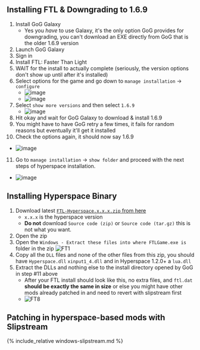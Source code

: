## Installing FTL & Downgrading to 1.6.9

1. Install GoG Galaxy
   - Yes you *have* to use Galaxy, it's the only option GoG provides for downgrading, you can't download an EXE directly from GoG that is the older 1.6.9 version
2. Launch GoG Galaxy
3. Sign in
4. Install FTL: Faster Than Light
5. WAIT for the install to actually complete (seriously, the version options don't show up until after it's installed)
6. Select options for the game and go down to `manage installation` -> `configure`
   - ![image](https://user-images.githubusercontent.com/1423894/173690397-d192730c-06b1-46dd-b78c-d0c4f14c3de1.png)
   - ![image](https://user-images.githubusercontent.com/1423894/173690647-c66f13dd-5b02-4104-bfee-1ca3e57843d4.png)
7. Select `show more versions` and then select `1.6.9`
   - ![image](https://user-images.githubusercontent.com/1423894/173690919-3f27ea0f-60e5-41f7-a9f4-35b7462361a6.png)
8. Hit okay and wait for GoG Galaxy to download & install 1.6.9
9. You might have to have GoG retry a few times, it fails for random reasons but eventually it'll get it installed
10. Check the options again, it should now say 1.6.9
   - ![image](https://user-images.githubusercontent.com/1423894/173694163-c9b2eb75-7bd4-4826-94de-557989c21959.png)
11. Go to `manage installation` -> `show folder` and proceed with the next steps of hyperspace installation.
   - ![image](https://user-images.githubusercontent.com/1423894/173691147-8ba9eb0f-5dfd-4534-b93b-3ecf9f680274.png)

## Installing Hyperspace Binary

1. Download latest [`FTL-Hyperspace.x.x.x.zip` from here](https://github.com/FTL-Hyperspace/FTL-Hyperspace/releases/latest)
   - `x.x.x` is the hyperspace version
   - **Do not** download `Source code (zip)` or `Source code (tar.gz)` this is not what you want.
2. Open the zip
3. Open the `Windows - Extract these files into where FTLGame.exe is` folder in the zip ![FT1](https://user-images.githubusercontent.com/1423894/173667147-1cc5f424-7d9b-455b-a5db-83c2b9aba2a4.png)
5. Copy all the `DLL` files and none of the other files from this zip, you should have `Hyperspace.dll` `xinput1_4.dll` and in Hyperspace 1.2.0+ a `lua.dll`
6. Extract the DLLs and nothing else to the install directory opened by GoG in step #11 above
   - After your FTL install should look like this, no extra files, and `ftl.dat` **should be exactly the same in size** or else you might have other mods already patched in and need to revert with slipstream first
   - ![FT8](https://user-images.githubusercontent.com/1423894/173696617-18831745-856b-4d91-a5f1-da891aa3a0cb.png)

## Patching in hyperspace-based mods with Slipstream

{% include_relative windows-slipstream.md %}
